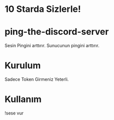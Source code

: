 # 10 Starda Sizlerle!

# ping-the-discord-server
Sesin Pingini arttırır. Sunucunun pingini arttırır.

# Kurulum
Sadece Token Girmeniz Yeterli. 

# Kullanım

!sese vur
